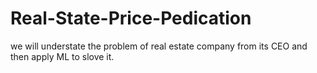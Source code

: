 # Real-State-Price-Pedication
we will understate the problem of real estate company from its CEO and then apply ML to slove it.
